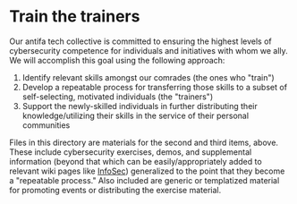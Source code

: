 # Train the trainers

Our antifa tech collective is committed to ensuring the highest levels of cybersecurity competence for individuals and initiatives with whom we ally. We will accomplish this goal using the following approach:

1. Identify relevant skills amongst our comrades (the ones who "train")
1. Develop a repeatable process for transferring those skills to a subset of self-selecting, motivated individuals (the "trainers")
1. Support the newly-skilled individuals in further distributing their knowledge/utilizing their skills in the service of their personal communities

Files in this directory are materials for the second and third items, above. These include cybersecurity exercises, demos, and supplemental information (beyond that which can be easily/appropriately added to relevant wiki pages like [InfoSec](https://github.com/AnarchoTechNYC/meta/wiki/InfoSec)) generalized to the point that they become a "repeatable process." Also included are generic or templatized material for promoting events or distributing the exercise material.
